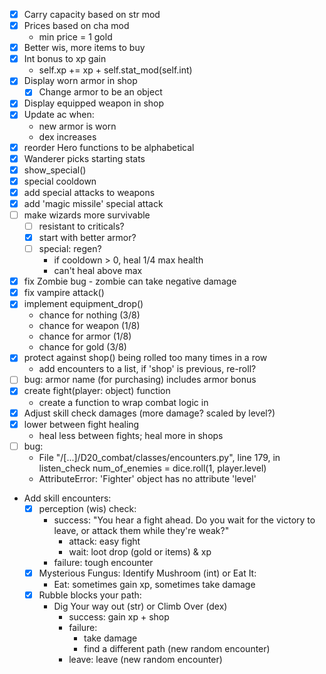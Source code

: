 * [x] Carry capacity based on str mod
* [x] Prices based on cha mod
    * min price = 1 gold
* [x] Better wis, more items to buy
* [x] Int bonus to xp gain
    *  self.xp += xp + self.stat_mod(self.int)
* [x] Display worn armor in shop
    * [x] Change armor to be an object
* [x] Display equipped weapon in shop
* [x] Update ac when:
    * new armor is worn
    * dex increases
* [x] reorder Hero functions to be alphabetical
* [x] Wanderer picks starting stats
* [x] show_special()
* [x] special cooldown
* [x] add special attacks to weapons
* [x] add 'magic missile' special attack
* [ ] make wizards more survivable
    * [ ] resistant to criticals?
    * [x] start with better armor?
    * [ ] special: regen?
        * if cooldown > 0, heal 1/4 max health
        * can't heal above max
* [x] fix Zombie bug - zombie can take negative damage
* [x] fix vampire attack()
* [x] implement equipment_drop()
    * chance for nothing (3/8)
    * chance for weapon (1/8)
    * chance for armor (1/8)
    * chance for gold (3/8)
* [x] protect against shop() being rolled too many times in a row
    * add encounters to a list, if 'shop' is previous, re-roll?
* [ ] bug: armor name (for purchasing) includes armor bonus
* [x] create fight(player: object) function
    * create a function to wrap combat logic in
* [x] Adjust skill check damages (more damage? scaled by level?)
* [x] lower between fight healing 
    * heal less between fights; heal more in shops
* [ ] bug: 
    * File "/[...]/D20_combat/classes/encounters.py", line 179, in listen_check
    num_of_enemies = dice.roll(1, player.level)
    * AttributeError: 'Fighter' object has no attribute 'level'

* Add skill encounters:
    * [x] perception (wis) check:
        * success: "You hear a fight ahead. Do you wait for the victory to leave, or attack them while they're weak?"
            * attack: easy fight
            * wait: loot drop (gold or items) & xp
        * failure: tough encounter
    * [x] Mysterious Fungus: Identify Mushroom (int) or Eat It:
        * Eat: sometimes gain xp, sometimes take damage
    * [x] Rubble blocks your path:
        * Dig Your way out (str) or Climb Over (dex)
            * success: gain xp + shop
            * failure:
                * take damage 
                * find a different path (new random encounter)
            * leave: leave (new random encounter)
